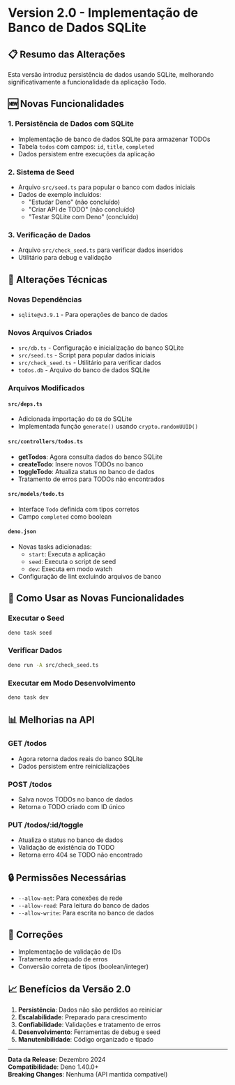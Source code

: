 # Version 2.0 - Implementação de Banco de Dados SQLite

## 📋 Resumo das Alterações

Esta versão introduz persistência de dados usando SQLite, melhorando significativamente a funcionalidade da aplicação Todo.

## 🆕 Novas Funcionalidades

### 1. **Persistência de Dados com SQLite**
- Implementação de banco de dados SQLite para armazenar TODOs
- Tabela `todos` com campos: `id`, `title`, `completed`
- Dados persistem entre execuções da aplicação

### 2. **Sistema de Seed**
- Arquivo `src/seed.ts` para popular o banco com dados iniciais
- Dados de exemplo incluídos:
  - "Estudar Deno" (não concluído)
  - "Criar API de TODO" (não concluído)
  - "Testar SQLite com Deno" (concluído)

### 3. **Verificação de Dados**
- Arquivo `src/check_seed.ts` para verificar dados inseridos
- Utilitário para debug e validação

## 🔧 Alterações Técnicas

### **Novas Dependências**
- `sqlite@v3.9.1` - Para operações de banco de dados

### **Novos Arquivos Criados**
- `src/db.ts` - Configuração e inicialização do banco SQLite
- `src/seed.ts` - Script para popular dados iniciais
- `src/check_seed.ts` - Utilitário para verificar dados
- `todos.db` - Arquivo do banco de dados SQLite

### **Arquivos Modificados**

#### `src/deps.ts`
- Adicionada importação do `DB` do SQLite
- Implementada função `generate()` usando `crypto.randomUUID()`

#### `src/controllers/todos.ts`
- **getTodos**: Agora consulta dados do banco SQLite
- **createTodo**: Insere novos TODOs no banco
- **toggleTodo**: Atualiza status no banco de dados
- Tratamento de erros para TODOs não encontrados

#### `src/models/todo.ts`
- Interface `Todo` definida com tipos corretos
- Campo `completed` como boolean

#### `deno.json`
- Novas tasks adicionadas:
  - `start`: Executa a aplicação
  - `seed`: Executa o script de seed
  - `dev`: Executa em modo watch
- Configuração de lint excluindo arquivos de banco

## 🚀 Como Usar as Novas Funcionalidades

### Executar o Seed
```bash
deno task seed
```

### Verificar Dados
```bash
deno run -A src/check_seed.ts
```

### Executar em Modo Desenvolvimento
```bash
deno task dev
```

## 📊 Melhorias na API

### **GET /todos**
- Agora retorna dados reais do banco SQLite
- Dados persistem entre reinicializações

### **POST /todos**
- Salva novos TODOs no banco de dados
- Retorna o TODO criado com ID único

### **PUT /todos/:id/toggle**
- Atualiza o status no banco de dados
- Validação de existência do TODO
- Retorna erro 404 se TODO não encontrado

## 🔒 Permissões Necessárias

- `--allow-net`: Para conexões de rede
- `--allow-read`: Para leitura do banco de dados
- `--allow-write`: Para escrita no banco de dados

## 🐛 Correções

- Implementação de validação de IDs
- Tratamento adequado de erros
- Conversão correta de tipos (boolean/integer)

## 📈 Benefícios da Versão 2.0

1. **Persistência**: Dados não são perdidos ao reiniciar
2. **Escalabilidade**: Preparado para crescimento
3. **Confiabilidade**: Validações e tratamento de erros
4. **Desenvolvimento**: Ferramentas de debug e seed
5. **Manutenibilidade**: Código organizado e tipado

---

**Data da Release**: Dezembro 2024  
**Compatibilidade**: Deno 1.40.0+  
**Breaking Changes**: Nenhuma (API mantida compatível) 